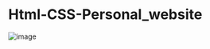 # Html-CSS-Personal_website

![image](https://github.com/Loserbirdman5566/Html-CSS-Personal_website/blob/master/Html%E3%80%81Css-Personal_Website.gif)
